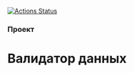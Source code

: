 [![Actions Status](https://github.com/dimitriiy/js-oop-project-62/actions/workflows/hexlet-check.yml/badge.svg)](https://github.com/dimitriiy/js-oop-project-62/actions)



### Проект

# Валидатор данных
